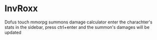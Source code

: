 # InvRoxx
Dofus touch mmorpg summons damage calculator
enter the charachter's stats in the sidebar, press ctrl+enter and the summon's damages will be updated 
